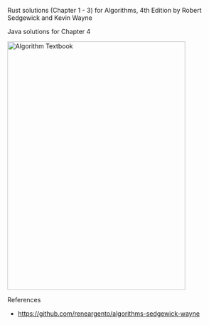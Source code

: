 Rust solutions (Chapter 1 - 3) for Algorithms, 4th Edition by Robert Sedgewick and Kevin Wayne

Java solutions for Chapter 4

<img src="https://raw.githubusercontent.com/reneargento/algorithms-sedgewick-wayne/master/resources/book_cover.png" alt="Algorithm Textbook" height="560" width="400" />

References
- https://github.com/reneargento/algorithms-sedgewick-wayne